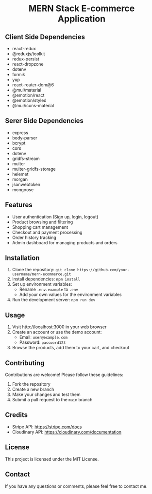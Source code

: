 <h1 align="center">MERN Stack E-commerce Application</h1>

## Client Side Dependencies
  - react-redux
- @reduxjs/toolkit
- redux-persist
- react-dropzone
- dotenv
- formik
- yup
- react-router-dom@6
- @mui/material
- @emotion/react
- @emotion/styled
- @mui/icons-material

## Serer Side Dependencies
- express
- body-parser
- bcrypt
- cors
- dotenv
- gridfs-stream
- multer
- multer-gridfs-storage
- helemet
- morgan
- jsonwebtoken
- mongoose
 
## Features
- User authentication (Sign up, login, logout)
- Product browsing and filtering
- Shopping cart management
- Checkout and payment processing
- Order history tracking
- Admin dashboard for managing products and orders

## Installation
1. Clone the repository: `git clone https://github.com/your-username/mern-ecommerce.git`
2. Install dependencies: `npm install`
3. Set up environment variables:
   - Rename `.env.example` to `.env`
   - Add your own values for the environment variables
4. Run the development server: `npm run dev`

## Usage
1. Visit http://localhost:3000 in your web browser
2. Create an account or use the demo account:
   - Email: `user@example.com`
   - Password: `password123`
3. Browse the products, add them to your cart, and checkout

## Contributing
Contributions are welcome! Please follow these guidelines:
1. Fork the repository
2. Create a new branch
3. Make your changes and test them
4. Submit a pull request to the `main` branch

## Credits
- Stripe API: https://stripe.com/docs
- Cloudinary API: https://cloudinary.com/documentation

## License
This project is licensed under the MIT License.

## Contact
If you have any questions or comments, please feel free to contact me.


